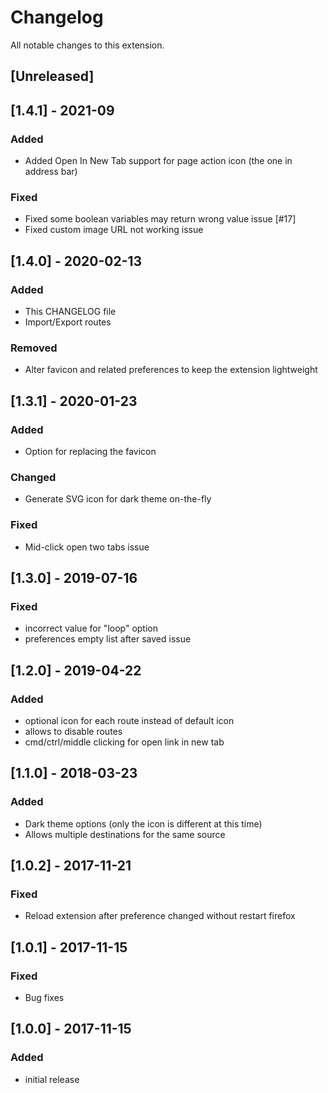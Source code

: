 # Changelog

All notable changes to this extension.

## [Unreleased]

## [1.4.1] - 2021-09
### Added
- Added Open In New Tab support for page action icon (the one in address bar)

### Fixed
- Fixed some boolean variables may return wrong value issue [#17]
- Fixed custom image URL not working issue

## [1.4.0] - 2020-02-13
### Added
- This CHANGELOG file
- Import/Export routes

### Removed
- Alter favicon and related preferences to keep the extension lightweight

## [1.3.1] - 2020-01-23
### Added
- Option for replacing the favicon

### Changed
- Generate SVG icon for dark theme on-the-fly

### Fixed
- Mid-click open two tabs issue

## [1.3.0] - 2019-07-16
### Fixed
- incorrect value for "loop" option
- preferences empty list after saved issue

## [1.2.0] - 2019-04-22
### Added
- optional icon for each route instead of default icon
- allows to disable routes
- cmd/ctrl/middle clicking for open link in new tab

## [1.1.0] - 2018-03-23
### Added
- Dark theme options (only the icon is different at this time)
- Allows multiple destinations for the same source

## [1.0.2] - 2017-11-21
### Fixed
- Reload extension after preference changed without restart firefox

## [1.0.1] - 2017-11-15
### Fixed
- Bug fixes

## [1.0.0] - 2017-11-15
### Added
- initial release
